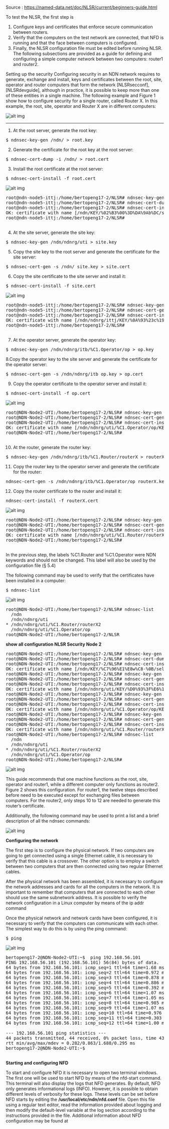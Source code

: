 Source : https://named-data.net/doc/NLSR/current/beginners-guide.html

To test the NLSR, the first step is

1. Configure keys and certificates that enforce secure communication between routers.
2. Verify that the computers on the test network are connected, that NFD is running and that the face between computers is configured.
3. Finally, the NLSR configuration file must be edited before running NLSR. The following subsections are provided as a guide for defining and configuring a simple computer network between two computers: router1 and router2.

Setting up the security
Configuring security in an NDN network requires to generate, exchange and install, keys and certificates between the root, site, operator and router computers that form the network [NLSRsecconf], [NLSRdevguide], although in practice, it is possible to keep more than one of these entities in a single machine. The following example and Figure 1 show how to configure security for a single router, called Router X. In this example, the root, site, operator and Router X are in different computers:

![alt img](https://named-data.net/doc/NLSR/current/_images/security_comp.png)

***
1. At the root server, generate the root key:

<pre>
$ ndnsec-key-gen /ndn/ > root.key
</pre>

2. Generate the certificate for the root key at the root server:
<pre>
$ ndnsec-cert-dump -i /ndn/ > root.cert
</pre>

3. Install the root certificate at the root server:
<pre>
$ ndnsec-cert-install -f root.cert
</pre>

![alt img](https://github.com/syaifulahdan/Mini-NDN-Work/blob/main/Assignment%202:NDNrg-Topology/NDNrg-Image-Node5/NDNrg-Image-NSLR-5/nslr-install-rootcert-node5.png)
<pre>
root@ndn-node5-ittj:/home/bertopeng17-2/NLSR# ndnsec-key-gen /ndn/ > root.key
root@ndn-node5-ittj:/home/bertopeng17-2/NLSR# ndnsec-cert-dump -i /ndn/ > root.cert
root@ndn-node5-ittj:/home/bertopeng17-2/NLSR# ndnsec-cert-install -f root.cert
OK: certificate with name [/ndn/KEY/%02%B3%00%3D%DA%9Ab%DC/self/v=1645110298663] has been successfully installed
root@ndn-node5-ittj:/home/bertopeng17-2/NLSR# 

</pre>

4. At the site server, generate the site key:
<pre>
$ ndnsec-key-gen /ndn/ndnrg/uti > site.key
</pre>

5. Copy the site key to the root server and generate the certificate for the site server:
<pre>
$ ndnsec-cert-gen -s /ndn/ site.key > site.cert
</pre>


6. Copy the site certificate to the site server and install it:
<pre>
$ ndnsec-cert-install -f site.cert
</pre>

![alt img](https://github.com/syaifulahdan/Mini-NDN-Work/blob/main/Assignment%202:NDNrg-Topology/NDNrg-Image-Node5/NDNrg-Image-NSLR-5/nslr-install-sitecert-node5.png)
<pre>
root@ndn-node5-ittj:/home/bertopeng17-2/NLSR# ndnsec-key-gen /ndn/ndnrg/ittj > site.key
root@ndn-node5-ittj:/home/bertopeng17-2/NLSR# ndnsec-cert-gen -s /ndn/ site.key > site.cert
root@ndn-node5-ittj:/home/bertopeng17-2/NLSR# ndnsec-cert-install -f site.cert
OK: certificate with name [/ndn/ndnrg/ittj/KEY/%0A%93%23c%19SH2/NA/v=1645111639961] has been successfully installed
root@ndn-node5-ittj:/home/bertopeng17-2/NLSR# 

</pre>

7. At the operator server, generate the operator key:
<pre>
$ ndnsec-key-gen /ndn/ndnrg/itb/%C1.Operator/op > op.key
</pre>

8.Copy the operator key to the site server and generate the certificate for the operator server:
<pre>
$ ndnsec-cert-gen -s /ndn/ndnrg/itb op.key > op.cert
</pre>

9. Copy the operator certificate to the operator server and install it:
<pre>
$ ndnsec-cert-install -f op.cert
</pre>

![alt img](https://github.com/syaifulahdan/Mini-NDN-Work/blob/main/Assignment%202:NDNrg-Topology/NDNrg-Image-Node2/NLSR-Image-Node2/nslr-install-operatorcert-node2.png)

<pre>
root@NDN-Node2-UTI:/home/bertopeng17-2/NLSR# ndnsec-key-gen /ndn/ndnrg/uti/%C1.Operator/op > op.key
root@NDN-Node2-UTI:/home/bertopeng17-2/NLSR# ndnsec-cert-gen -s /ndn/ndnrg/uti op.key > op.cert
root@NDN-Node2-UTI:/home/bertopeng17-2/NLSR# ndnsec-cert-install -f op.cert
OK: certificate with name [/ndn/ndnrg/uti/%C1.Operator/op/KEY/%E8%D08%09%85%EB%FD%1D/NA/v=1633718199068] has been successfully installed
root@NDN-Node2-UTI:/home/bertopeng17-2/NLSR# 

</pre>

10. At the router, generate the router key:
<pre>
$ ndnsec-key-gen /ndn/ndnrg/itb/%C1.Router/routerX > routerX.key
</pre>

11. Copy the router key to the operator server and generate the certificate for the router:
<pre>
ndnsec-cert-gen -s /ndn/ndnrg/itb/%C1.Operator/op routerX.key > routerX.cert
</pre>

12. Copy the router certificate to the router and install it:
<pre>
ndnsec-cert-install -f routerX.cert
</pre>
![alt img](https://github.com/syaifulahdan/Mini-NDN-Work/blob/main/Assignment%202:NDNrg-Topology/NDNrg-Image-Node2/NLSR-Image-Node2/nslr-install-routertcert-node2.png)
<pre>
root@NDN-Node2-UTI:/home/bertopeng17-2/NLSR# ndnsec-key-gen /ndn/ndnrg/uti/%C1.Router/routerX2 > routerX2.key
root@NDN-Node2-UTI:/home/bertopeng17-2/NLSR# ndnsec-cert-gen -s /ndn/ndnrg/uti/%C1.Operator/op routerX2.key > routerX2.cert
root@NDN-Node2-UTI:/home/bertopeng17-2/NLSR# ndnsec-cert-install -f routerX2.cert
OK: certificate with name [/ndn/ndnrg/uti/%C1.Router/routerX2/KEY/%26%F7%D1%03m%C04z/NA/v=1633718745400] has been successfully installed
root@NDN-Node2-UTI:/home/bertopeng17-2/NLSR# 

</pre>

In the previous step, the labels %C1.Router and %C1.Operator were NDN keywords and should not be changed. This label will also be used by the configuration file (§ 5.4)

The following command may be used to verify that the certificates have been installed in a computer:
<pre>
$ ndnsec-list
</pre>

![alt img](https://github.com/syaifulahdan/Mini-NDN-Work/blob/main/Assignment%202:NDNrg-Topology/NDNrg-Image-Node2/NLSR-Image-Node2/nslr-ndnsec-list-node2.png)

<pre>
root@NDN-Node2-UTI:/home/bertopeng17-2/NLSR# ndnsec-list 
  /ndn
  /ndn/ndnrg/uti
* /ndn/ndnrg/uti/%C1.Router/routerX2
  /ndn/ndnrg/uti/%C1.Operator/op
root@NDN-Node2-UTI:/home/bertopeng17-2/NLSR
</pre>

<b>show all configuration NLSR Security Node 2</b>
<pre>
root@NDN-Node2-UTI:/home/bertopeng17-2/NLSR# ndnsec-key-gen /ndn/ > root.key
root@NDN-Node2-UTI:/home/bertopeng17-2/NLSR# ndnsec-cert-dump -i /ndn/ > root.cert
root@NDN-Node2-UTI:/home/bertopeng17-2/NLSR# ndnsec-cert-install -f root.cert
OK: certificate with name [/ndn/KEY/%C7%96%E1%E8w%C8-%0B/self/v=1633716835538] has been successfully installed
root@NDN-Node2-UTI:/home/bertopeng17-2/NLSR# ndnsec-key-gen /ndn/ndnrg/uti > site.key
root@NDN-Node2-UTI:/home/bertopeng17-2/NLSR# ndnsec-cert-gen -s /ndn/ site.key > site.cert
root@NDN-Node2-UTI:/home/bertopeng17-2/NLSR# ndnsec-cert-install -f site.cert
OK: certificate with name [/ndn/ndnrg/uti/KEY/%D0%93%3F%E6%14%BB%22j/NA/v=1633717793473] has been successfully installed
root@NDN-Node2-UTI:/home/bertopeng17-2/NLSR# ndnsec-key-gen /ndn/ndnrg/uti/%C1.Operator/op > op.key
root@NDN-Node2-UTI:/home/bertopeng17-2/NLSR# ndnsec-cert-gen -s /ndn/ndnrg/uti op.key > op.cert
root@NDN-Node2-UTI:/home/bertopeng17-2/NLSR# ndnsec-cert-install -f op.cert
OK: certificate with name [/ndn/ndnrg/uti/%C1.Operator/op/KEY/%E8%D08%09%85%EB%FD%1D/NA/v=1633718199068] has been successfully installed
root@NDN-Node2-UTI:/home/bertopeng17-2/NLSR# ndnsec-key-gen /ndn/ndnrg/uti/%C1.Router/routerX2 > routerX2.key
root@NDN-Node2-UTI:/home/bertopeng17-2/NLSR# ndnsec-cert-gen -s /ndn/ndnrg/uti/%C1.Operator/op routerX2.key > routerX2.cert
root@NDN-Node2-UTI:/home/bertopeng17-2/NLSR# ndnsec-cert-install -f routerX2.cert
OK: certificate with name [/ndn/ndnrg/uti/%C1.Router/routerX2/KEY/%26%F7%D1%03m%C04z/NA/v=1633718745400] has been successfully installed
root@NDN-Node2-UTI:/home/bertopeng17-2/NLSR# ndnsec-list 
  /ndn
  /ndn/ndnrg/uti
* /ndn/ndnrg/uti/%C1.Router/routerX2
  /ndn/ndnrg/uti/%C1.Operator/op
root@NDN-Node2-UTI:/home/bertopeng17-2/NLSR# 
</pre>

![alt img](https://github.com/syaifulahdan/Mini-NDN-Work/blob/main/Assignment%202:NDNrg-Topology/NDNrg-Image-Node2/NLSR-Image-Node2/all-configuration-nlsr-security.png)



This guide recommends that one machine functions as the root, site, operator and router1, while a different computer only functions as router2. Figure 2 shows this configuration. For router1, the twelve steps described before need to be executed except for exchanging files between computers. For the router2, only steps 10 to 12 are needed to generate this router’s certificate.

Additionally, the following command may be used to print a list and a brief description of all the ndnsec commands:


![alt img](https://raw.githubusercontent.com/syaifulahdan/Mini-NDN-Work/main/Assignment%202%3ANDNrg-Topology/NDNrg-Image-Node2/NFD-Image-Node2/network-uti.png)

<b>Configuring the network</b>

The first step is to configure the physical network. If two computers are going to get connected using a single Ethernet cable, it is necessary to verify that this cable is a crossover. The other option is to employ a switch between two computers that are then connected using two regular Ethernet cables.

After the physical network has been assembled, it is necessary to configure the network addresses and cards for all the computers in the network. It is important to remember that computers that are connected to each other should use the same subnetwork address. It is possible to verify the network configuration in a Linux computer by means of the ip addr command

Once the physical network and network cards have been configured, it is necessary to verify that the computers can communicate with each other. The simplest way to do this is by using the ping command:

<pre>
$ ping <remote-ip-address>
</pre>

![alt img](https://github.com/syaifulahdan/Mini-NDN-Work/blob/main/Assignment%202:NDNrg-Topology/NDNrg-Image-Node2/NLSR-Image-Node2/nslr-ping-remote-pc1.png)

<pre>
bertopeng17-2@NDN-Node2-UTI:~$  ping 192.168.56.101
PING 192.168.56.101 (192.168.56.101) 56(84) bytes of data.
64 bytes from 192.168.56.101: icmp_seq=1 ttl=64 time=1.68 ms
64 bytes from 192.168.56.101: icmp_seq=2 ttl=64 time=0.972 ms
64 bytes from 192.168.56.101: icmp_seq=3 ttl=64 time=0.878 ms
64 bytes from 192.168.56.101: icmp_seq=4 ttl=64 time=0.886 ms
64 bytes from 192.168.56.101: icmp_seq=5 ttl=64 time=0.392 ms
64 bytes from 192.168.56.101: icmp_seq=6 ttl=64 time=1.07 ms
64 bytes from 192.168.56.101: icmp_seq=7 ttl=64 time=1.05 ms
64 bytes from 192.168.56.101: icmp_seq=8 ttl=64 time=0.985 ms
64 bytes from 192.168.56.101: icmp_seq=9 ttl=64 time=1.07 ms
64 bytes from 192.168.56.101: icmp_seq=10 ttl=64 time=0.976 ms
64 bytes from 192.168.56.101: icmp_seq=11 ttl=64 time=0.303 ms
64 bytes from 192.168.56.101: icmp_seq=12 ttl=64 time=1.00 ms

--- 192.168.56.101 ping statistics ---
44 packets transmitted, 44 received, 0% packet loss, time 43408ms
rtt min/avg/max/mdev = 0.282/0.863/1.688/0.295 ms
bertopeng17-2@NDN-Node2-UTI:~$ 

</pre>

<b>Starting and configuring NFD</b>

To start and configure NFD it is necessary to open two terminal windows. The first one will be used to start NFD by means of the nfd-start command. This terminal will also display the logs that NFD generates. By default, NFD only generates informational logs (INFO). However, it is possible to obtain different levels of verbosity for these logs. These levels can be set before NFD starts by editing the <b>/usr/local/etc/ndn/nfd.conf</b> file. Open this file using a regular text editor, read the information provided about logging and then modify the default-level variable at the log section according to the instructions provided in the file. Additional information about NFD configuration may be found at
